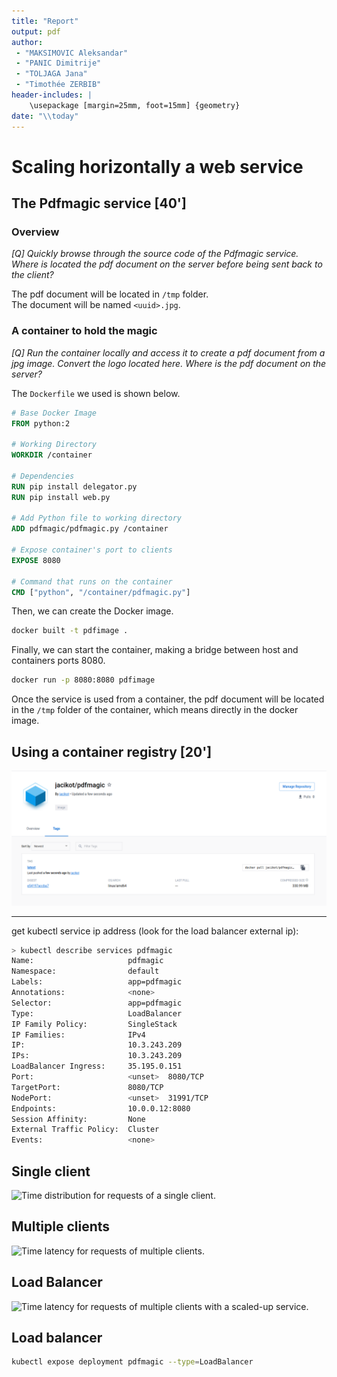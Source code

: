 ```yaml
---
title: "Report"
output: pdf
author:
 - "MAKSIMOVIC Aleksandar"
 - "PANIC Dimitrije"
 - "TOLJAGA Jana"
 - "Timothée ZERBIB"
header-includes: |
    \usepackage [margin=25mm, foot=15mm] {geometry}
date: "\\today"
---
```



# Scaling horizontally a web service

## The Pdfmagic service [40']

### Overview

*[Q] Quickly browse through the source code of the Pdfmagic service.
Where is located the pdf document on the server before being sent back
to the client?*

The pdf document will be located in ``/tmp`` folder.  
The document will be named ``<uuid>.jpg``.

### A container to hold the magic

*[Q] Run the container locally and access it to create a pdf document from
a jpg image. Convert the logo located here. Where is the pdf document
on the server?*

The ``Dockerfile`` we used is shown below.

```Dockerfile
# Base Docker Image
FROM python:2

# Working Directory
WORKDIR /container

# Dependencies 
RUN pip install delegator.py 
RUN pip install web.py

# Add Python file to working directory
ADD pdfmagic/pdfmagic.py /container

# Expose container's port to clients  
EXPOSE 8080

# Command that runs on the container
CMD ["python", "/container/pdfmagic.py"]
```

Then, we can create the Docker image.
```bash
docker built -t pdfimage .
```

Finally, we can start the container, making a bridge between host and containers
ports 8080.
```bash
docker run -p 8080:8080 pdfimage
```

Once the service is used from a container, the pdf document will be located
in the ``/tmp`` folder of the container, which means directly
in the docker image.


## Using a container registry [20']

![The published image in dockerhub](img/dockerhub.png "The published image in dockerhub")



------------------------

get kubectl service ip address (look for the load balancer external ip):

```bash
> kubectl describe services pdfmagic
Name:                     pdfmagic
Namespace:                default
Labels:                   app=pdfmagic
Annotations:              <none>
Selector:                 app=pdfmagic
Type:                     LoadBalancer
IP Family Policy:         SingleStack
IP Families:              IPv4
IP:                       10.3.243.209
IPs:                      10.3.243.209
LoadBalancer Ingress:     35.195.0.151
Port:                     <unset>  8080/TCP
TargetPort:               8080/TCP
NodePort:                 <unset>  31991/TCP
Endpoints:                10.0.0.12:8080
Session Affinity:         None
External Traffic Policy:  Cluster
Events:                   <none>
```


## Single client

![Time distribution for requests of a single client.](img/generated/timedata_single.png)

## Multiple clients

![Time latency for requests of multiple clients.](img/generated/parallel_fig.png)

## Load Balancer

![Time latency for requests of multiple clients with a scaled-up service.](img/generated/scaled_up.png)


## Load balancer

```bash
kubectl expose deployment pdfmagic --type=LoadBalancer
```